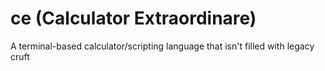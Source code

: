 # ce (Calculator Extraordinare)
A terminal-based calculator/scripting language that isn't filled with legacy cruft
